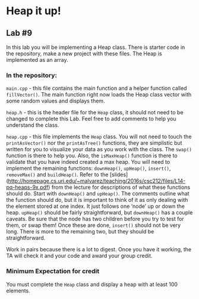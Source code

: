 # Heap it up!

## Lab #9

In this lab you will be implementing a Heap class. There is starter code in the repository, make a new project with these files. The Heap is implemented as an array.

### In the repository:

`main.cpp` - this file contains the main function and a helper function called `fillVector()`. The main function right now loads the Heap class vector with some random values and displays them.

`heap.h` - this is the header file for the `Heap` class, it should not need to be changed to complete this Lab. Feel free to add comments to help you understand the class.

`heap.cpp` - this file implements the `Heap` class. You will not need to touch the `printAsVector()` nor the `printAsTree()` functions, they are simplistic but written for you to visualize your data as you work with the class. The `swap()` function is there to help you. Also, the `isMaxHeap()` function is there to validate that you have indeed created a max heap. You will need to implement the remaining functions: `downHeap()`, `upHeap()`, `insert()`, `removeMax()` and `buildHeap()`. Refer to the [slides] (http://homepage.cs.uri.edu/~malvarez/teaching/2016s/csc212/files/L14-pq-heaps-9x.pdf) from the lecture for descriptions of what these functions should do. Start with `downHeap()` and `upHeap()`. The comments outline what the function should do, but it is important to think of it as only dealing with the element stored at one index. It just follows one ‘node’ up or down the heap. `upHeap()` should be fairly straightforward, but `downHeap()` has a couple caveats. Be sure that the node has two children before you try to test for them, or swap them!  Once these are done, `insert()` should not be very long. There is more to the remaining two, but they should be straightforward.

Work in pairs because there is a lot to digest. Once you have it working, the TA will check it and your code and award your group credit.

### Minimum Expectation for credit

You must complete the `Heap` class and display a heap with at least 100 elements.
